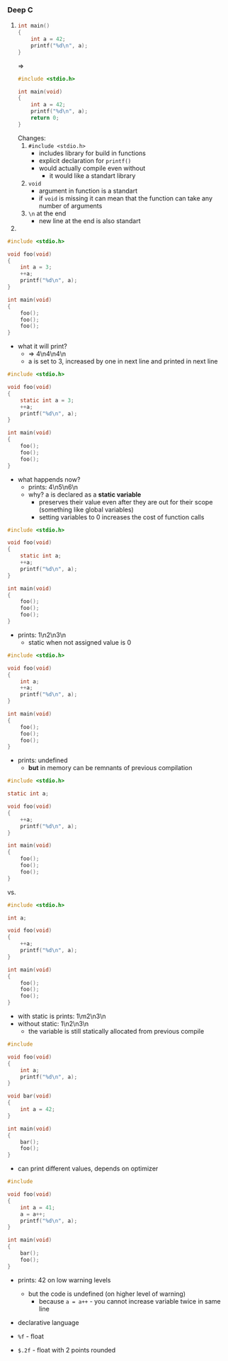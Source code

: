 ### Deep C
1. 
	```c
	int main() 
	{
		int a = 42;
		printf("%d\n", a);
	}
	```
	=>
	```c
	#include <stdio.h>
	
	int main(void) 
	{
		int a = 42;
		printf("%d\n", a);
		return 0;
	}
	
	```
	Changes:
	1. `#include <stdio.h>`
		- includes library for build in functions
		- explicit declaration for `printf()`
		- would actually compile even without
			- it would like a standart library
	2. `void`
		- argument in function is a standart
		- if `void` is missing it can mean that the function can take any number of arguments
	3. `\n` at the end
		- new line at the end is also standart
2. 
```c
#include <stdio.h>

void foo(void) 
{
	int a = 3;
	++a;
	printf("%d\n", a);
}

int main(void) 
{
	foo();
	foo();
	foo();
}
```
- what it will print?
	- => 4\n4\n4\n
	- a is set to 3, increased by one in next line and printed in next line
	
```c
#include <stdio.h>

void foo(void) 
{
	static int a = 3;
	++a;
	printf("%d\n", a);
}

int main(void) 
{
	foo();
	foo();
	foo();
}
```
- what happends now?
	- prints: 4\n5\n6\n
	- why? a is declared as a **static variable**
		- preserves their value even after they are out for their scope (something like global variables)
		- setting variables to 0 increases the cost of function calls

```c
#include <stdio.h>

void foo(void) 
{
	static int a;
	++a;
	printf("%d\n", a);
}

int main(void) 
{
	foo();
	foo();
	foo();
}
```
- prints: 1\n2\n3\n
	- static when not assigned value is 0

```c
#include <stdio.h>

void foo(void) 
{
	int a;
	++a;
	printf("%d\n", a);
}

int main(void) 
{
	foo();
	foo();
	foo();
}
```
- prints: undefined
	- **but** in memory can be remnants of previous compilation 

```c
#include <stdio.h>

static int a;

void foo(void) 
{
	++a;
	printf("%d\n", a);
}

int main(void) 
{
	foo();
	foo();
	foo();
}
```
vs. 
```c
#include <stdio.h>

int a;

void foo(void) 
{
	++a;
	printf("%d\n", a);
}

int main(void) 
{
	foo();
	foo();
	foo();
}
```
- with static is prints: 1\m2\n3\n
- without static: 1\n2\n3\n
	- the variable is still statically allocated from previous compile

```c
#include 

void foo(void) 
{
	int a; 
	printf("%d\n", a); 
}

void bar(void) 
{ 
	int a = 42;
}

int main(void)
{
	bar();
	foo(); 
}
```
- can print different values, depends on optimizer

```c
#include 

void foo(void) 
{
	int a = 41;
	a = a++; 
	printf("%d\n", a); 
}

int main(void)
{
	bar();
	foo(); 
}
```
- prints: 42 on low warning levels
	- but the code is undefined (on higher level of warning)
		- because `a = a++` - you cannot increase variable twice in same line

- declarative language
- `%f` - float
- `$.2f` - float with 2 points rounded